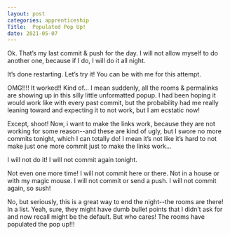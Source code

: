 ```yaml
---
layout: post 
categories: apprenticeship
Title:  Populated Pop Up!
date: 2021-05-07
---
```


Ok.  That’s my last commit & push for the day.  I will not allow myself to do another one, because if I do, I will do it all night.

It’s done restarting.  Let’s try it!  You can be with me for this attempt.

OMG!!!!  It worked!! Kind of…  I mean suddenly, all the rooms & permalinks are showing up in this silly little unformatted popup.  I had been hoping it would work like with every past commit, but the probability had me really leaning toward and expecting it to not work, but I am ecstatic now!

Except, shoot!  Now, i want to make the links work, because they are not working for some reason--and these are kind of ugly, but I swore no more commits tonight, which I can totally do!  I mean it’s not like it’s hard to not make just one more commit just to make the links work…

I will not do it!  I will not commit again tonight.

Not even one more time!  I will not commit here or there.  Not in a house or with my magic mouse. I will not commit or send a push.  I will not commit again, so sush!

No, but seriously, this is a great way to end the night--the rooms are there!  In a list.  Yeah, sure, they might have dumb bullet points that I didn’t ask for and now recall might be the default.  But who cares!  The rooms have populated the pop up!!!    


